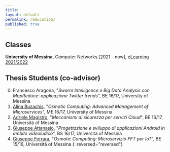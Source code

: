 ```yaml
---
title:
layout: default
permalink: /education/
published: true
---
```


## Classes
**University of Messina**, Computer Networks [2021 - now], [eLearning 2021/2022](https://moodle2.unime.it/course/view.php?id=48056)

## Thesis Students (co-advisor)
0. Francesco Aragona, "*Swarm Intelligence e Big Data Analysis con MapReduce: applicazione Twitter trends*", BE 16/17, University of Messina
0. [Alina Buzachis](https://it.linkedin.com/in/alina-buzachis-709995b6), "*Osmotic Computing: Advanced Management of Microservices*", ME 16/17, University of Messina
0. [Adriele Magistro](https://www.linkedin.com/in/adriele-magistro-94ba06b9/), "*Meccanismi di sicurezza per servizi Cloud*", BE 16/17, Università of Messina
0. [Giuseppe Attanasio](https://www.linkedin.com/in/giuseppe-attanasio-8b4907bb/), "*Progettazione e sviluppo di applicazioni Android in ambito videoludico*", BS 16/17, Università of Messina
0. [Giuseppe Ferrara](https://www.linkedin.com/in/giuseppe-ferrara), "*Osmotic Computing: Microservizio FFT per IoT*", BE 15/16, Università of Messina
{: reversed="reversed"} 